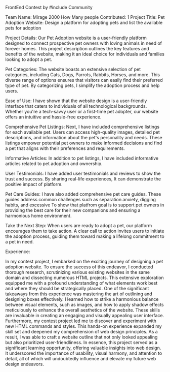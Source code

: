 FrontEnd Contest by #include Community 

Team Name: Mirage 2000
How Many people Contributed: 1
Project Title: Pet Adoption Website: Design a platform for adopting pets  and list the available pets for adoption	

Project Details: 
Our Pet Adoption website is a user-friendly platform designed to connect prospective pet owners with loving animals in need of forever homes. This project description outlines the key features and benefits of the website, making it an ideal choice for individuals and families looking to adopt a pet.

Pet Categories:
The website boasts an extensive selection of pet categories, including Cats, Dogs, Parrots, Rabbits, Horses, and more. This diverse range of options ensures that visitors can easily find their preferred type of pet. By categorizing pets, I simplify the adoption process and help users.

Ease of Use:
I have shown that the website design is a user-friendly interface that caters to individuals of all technological backgrounds. Whether you're a tech-savvy user or a first-time pet adopter, our website offers an intuitive and hassle-free experience.

Comprehensive Pet Listings:
Next, I have included comprehensive listings for each available pet. Users can access high-quality images, detailed pet descriptions, and information about the pet's personality and needs. These listings empower potential pet owners to make informed decisions and find a pet that aligns with their preferences and requirements.

Informative Articles:
In addition to pet listings, I have included informative articles related to pet adoption and ownership. 

User Testimonials:
I have added user testimonials and reviews to show the trust and success. By sharing real-life experiences, It can demonstrate the positive impact of platform.

Pet Care Guides:
I have also added comprehensive pet care guides. These guides address common challenges such as separation anxiety, digging habits, and excessive To show that platfrom goal is to support pet owners in providing the best care for their new companions and ensuring a harmonious home environment.

Take the Next Step:
When users are ready to adopt a pet, our platform encourages them to take action. A clear call to action invites users to initiate the adoption process, guiding them toward making a lifelong commitment to a pet in need.

Experience:

In my contest project, I embarked on the exciting journey of designing a pet adoption website. To ensure the success of this endeavor, I conducted thorough research, scrutinizing various existing websites in the same domain and dissecting numerous HTML projects. This extensive exploration equipped me with a profound understanding of what elements work best and where they should be strategically placed.
One of the significant takeaways from this experience was mastering the art of outlining and designing boxes effectively. I learned how to strike a harmonious balance between visual elements, such as images, and how to apply shadow effects meticulously to enhance the overall aesthetics of the website. These skills are invaluable in creating an engaging and visually appealing user interface.
Furthermore, my contest project led me to discover and experiment with new HTML commands and styles. This hands-on experience expanded my skill set and deepened my comprehension of web design principles. As a result, I was able to craft a website outline that not only looked appealing but also prioritized user-friendliness.
In essence, this project served as a significant learning opportunity, offering valuable insights into web design. It underscored the importance of usability, visual harmony, and attention to detail, all of which will undoubtedly influence and elevate my future web design endeavors.

        
